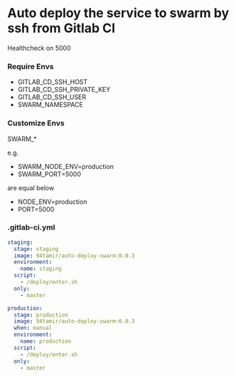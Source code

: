 # Auto deploy the service to swarm by ssh from Gitlab CI
Healthcheck on 5000
### Require Envs
* GITLAB_CD_SSH_HOST
* GITLAB_CD_SSH_PRIVATE_KEY
* GITLAB_CD_SSH_USER
* SWARM_NAMESPACE

### Customize Envs
SWARM_*

e.g.
* SWARM_NODE_ENV=production 
* SWARM_PORT=5000

are equal below 
* NODE_ENV=production
* PORT=5000

### .gitlab-ci.yml
```yaml
staging:
  stage: staging
  image: 94tamir/auto-deploy-swarm:0.0.3
  environment:
    name: staging
  script:
    - /deploy/enter.sh
  only:
    - master

production:
  stage: production
  image: 94tamir/auto-deploy-swarm:0.0.3
  when: manual
  environment:
    name: production
  script:
    - /deploy/enter.sh
  only:
    - master
```
